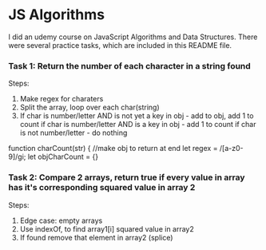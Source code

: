# JS Algorithms

I did an udemy course on JavaScript Algorithms and Data Structures. There were several practice tasks, which are included in this README file.

### Task 1: Return the number of each character in a string found

Steps: 
1. Make regex for charaters
2. Split the array, loop over each char(string)
3. If char is number/letter AND is not yet a key in obj - add to obj, add 1 to count
if char is number/letter AND is a key in obj - add 1 to count
if char is not number/letter - do nothing

function charCount(str) {
    //make obj to return at end
    let regex = /[a-z0-9]/gi;
    let objCharCount = {}

 ### Task 2: Compare 2 arrays, return true if every value in array has it's corresponding squared value in array 2

 Steps: 
 1. Edge case: empty arrays
 2. Use indexOf, to find array1[i] squared value in array2
 3. If found remove that element in array2 (splice)